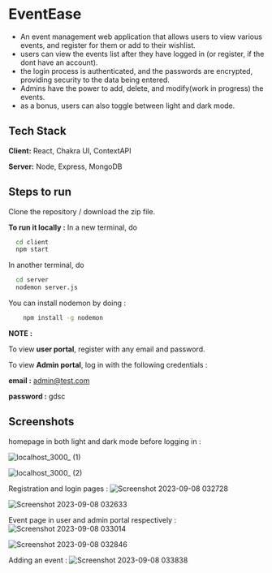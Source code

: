 
# EventEase 

- An event management web application that allows users to view various events, and register for them or add to their wishlist.
- users can view the events list after they have logged in (or register, if the dont have an account).
- the login process is authenticated, and the passwords are encrypted, providing security to the data being entered.
- Admins have the power to add, delete, and modify(work in progress) the events.
- as a bonus, users can also toggle between light and dark mode.

## Tech Stack

**Client:** React, Chakra UI, ContextAPI

**Server:** Node, Express, MongoDB


## Steps to run

Clone the repository / download the zip file. 

**To run it locally :**
In a new terminal, do

```bash
  cd client
  npm start
```
In another terminal, do

```bash
  cd server
  nodemon server.js
```

You can install nodemon by doing :
```bash
    npm install -g nodemon
```

**NOTE :**

To view **user portal**, register with any email and password.

To view **Admin portal**, log in with the following credentials :

**email :** admin@test.com

**password :** gdsc



    
## Screenshots

homepage in both light and dark mode before logging in :

![localhost_3000_ (1)](https://github.com/saijahnavir/GDSC-Event-Management/assets/105307350/75e61787-e2b3-4de0-b2e7-89546a8316cd)

![localhost_3000_ (2)](https://github.com/saijahnavir/GDSC-Event-Management/assets/105307350/f632a5ba-d961-4d66-9d90-7a883a3f6ec7)

Registration and login pages :
![Screenshot 2023-09-08 032728](https://github.com/saijahnavir/GDSC-Event-Management/assets/105307350/21d4b554-b359-4ecc-b54c-787f0146a83e)

![Screenshot 2023-09-08 032633](https://github.com/saijahnavir/GDSC-Event-Management/assets/105307350/c84e85df-edd3-48f6-9adc-bf9611d5a60f)

Event page in user and admin portal respectively : 
![Screenshot 2023-09-08 033014](https://github.com/saijahnavir/GDSC-Event-Management/assets/105307350/e6260806-2caa-4bf8-b3aa-56636ba06aba)

![Screenshot 2023-09-08 032846](https://github.com/saijahnavir/GDSC-Event-Management/assets/105307350/6a6d9fb8-2388-4050-988d-41d518edfb42)

Adding an event :
![Screenshot 2023-09-08 033838](https://github.com/saijahnavir/GDSC-Event-Management/assets/105307350/b4e8ed81-9298-467d-9ff8-ce850f1ad336)
